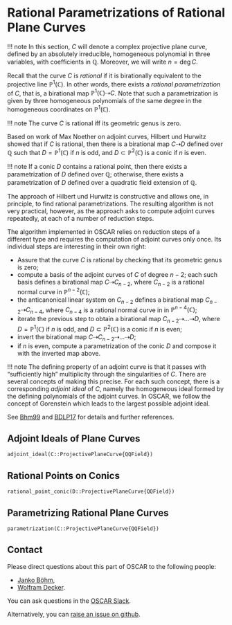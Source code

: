 # Rational Parametrizations of Rational Plane Curves

!!! note
    In this section, $C$ will denote a complex projective plane curve, defined by an absolutely irreducible,
    homogeneous polynomial in three variables, with coefficients in $\mathbb Q$. Moreover, we will write $n = \deg C$.

Recall that the curve $C$ is *rational* if it is birationally equivalent to the projective line $\mathbb P^1(\mathbb C)$.
In other words, there exists a *rational parametrization* of $C$, that is, a birational map $\mathbb P^1(\mathbb C)\dashrightarrow C$.
Note that such a parametrization is given by three homogeneous polynomials of the same degree in the homogeneous coordinates on
$\mathbb P^1(\mathbb C)$.

!!! note
    The curve $C$ is rational iff its geometric genus is zero.

Based on work of Max Noether on adjoint curves, Hilbert und Hurwitz showed that if
$C$ is rational, then there is a birational map $C \dashrightarrow D$ defined over $\mathbb Q$ such
that $D = \mathbb P^1(\mathbb C)$ if $n$ is odd, and $D\subset\mathbb P^2(\mathbb C)$ is a conic if $n$ is even.

!!! note
    If a conic $D$ contains a rational point, then there exists a parametrization of $D$ defined over $\mathbb Q$;
    otherwise, there exists a parametrization of $D$ defined over a quadratic field extension of $\mathbb Q$.

The approach of Hilbert und Hurwitz is constructive and allows one, in principle, to find rational parametrizations.
The resulting algorithm is not very practical, however, as the approach asks to compute adjoint curves repeatedly,
at each of a number of reduction steps.

The algorithm implemented in OSCAR relies on reduction steps of a different type and requires the computation of adjoint
curves only once. Its individual steps are interesting in their own right:

 - Assure that the curve  $C$ is rational by checking that its geometric genus is zero;
 - compute a basis of the adjoint curves of $C$ of degree ${n-2}$; each such basis defines a birational map $C \dashrightarrow C_{n-2},$
    where $C_{n-2}$ is a rational normal curve in $\mathbb P^{n-2}(\mathbb C)$;
 - the anticanonical linear system on $C_{n-2}$ defines a birational map $C_{n-2}\dashrightarrow C_{n-4}$, where $C_{n-4}$ is a rational normal curve in in $\mathbb P^{n-4}(\mathbb C)$;
 - iterate the previous step to obtain a birational map  $C_{n-2} \dashrightarrow \dots \dashrightarrow D$,
    where $D = \mathbb P^1(\mathbb C)$ if $n$ is odd, and $D\subset\mathbb P^2(\mathbb C)$ is a conic if $n$ is even;
 - invert the birational map  $C \dashrightarrow C_{n-2} \dashrightarrow \dots \dashrightarrow D$; 
 - if $n$ is even, compute a parametrization of the conic $D$ and compose it with the inverted map above.

!!! note
    The defining property of an adjoint curve is that it passes with “sufficiently high” multiplicity through the singularities of $C$.
    There are several concepts of making this precise. For each such concept, there is a corresponding  *adjoint ideal* of $C$,
    namely the homogeneous ideal formed by the defining polynomials of the adjoint curves. In OSCAR, we follow
    the concept of Gorenstein which leads to the largest possible adjoint ideal.

See [Bhm99](@cite) and [BDLP17](@cite) for details and further references.




## Adjoint Ideals of Plane Curves

```@docs
adjoint_ideal(C::ProjectivePlaneCurve{QQField})
```

## Rational Points on Conics

```@docs
rational_point_conic(D::ProjectivePlaneCurve{QQField})
```
## Parametrizing Rational Plane Curves

```@docs
parametrization(C::ProjectivePlaneCurve{QQField})
```


## Contact

Please direct questions about this part of OSCAR to the following people:
* [Janko Böhm](https://www.mathematik.uni-kl.de/~boehm/),
* [Wolfram Decker](https://math.rptu.de/en/wgs/agag/people/head/decker).

You can ask questions in the [OSCAR Slack](https://www.oscar-system.org/community/#slack).

Alternatively, you can [raise an issue on github](https://www.oscar-system.org/community/#how-to-report-issues).
